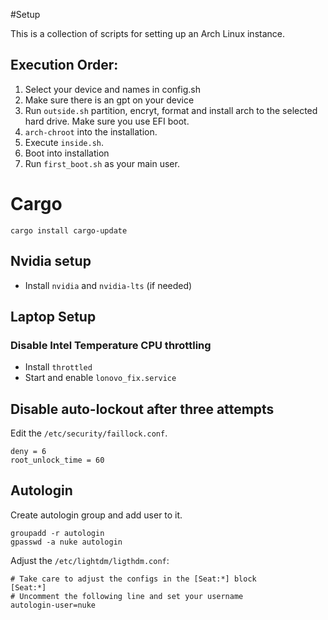 #Setup

This is a collection of scripts for setting up an Arch Linux instance.

## Execution Order:

1. Select your device and names in config.sh  
2. Make sure there is an gpt on your device  
3. Run `outside.sh` partition, encryt, format and install arch to the selected hard drive. Make sure you use EFI boot.  
4. `arch-chroot` into the installation.
5. Execute `inside.sh`.
6. Boot into installation
7. Run `first_boot.sh` as your main user.

# Cargo 

```
cargo install cargo-update
```

## Nvidia setup

- Install `nvidia` and `nvidia-lts` (if needed)

## Laptop Setup

### Disable Intel Temperature CPU throttling 

- Install `throttled`
- Start and enable `lonovo_fix.service`

## Disable auto-lockout after three attempts

Edit the `/etc/security/faillock.conf`.

```
deny = 6
root_unlock_time = 60
```

## Autologin

Create autologin group and add user to it.
```
groupadd -r autologin
gpasswd -a nuke autologin
```

Adjust the `/etc/lightdm/ligthdm.conf`:
```
# Take care to adjust the configs in the [Seat:*] block
[Seat:*]
# Uncomment the following line and set your username
autologin-user=nuke
```
